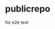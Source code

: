 # publicrepo
for e2e test




























































































































































































































































































































































































































































































































































































































































